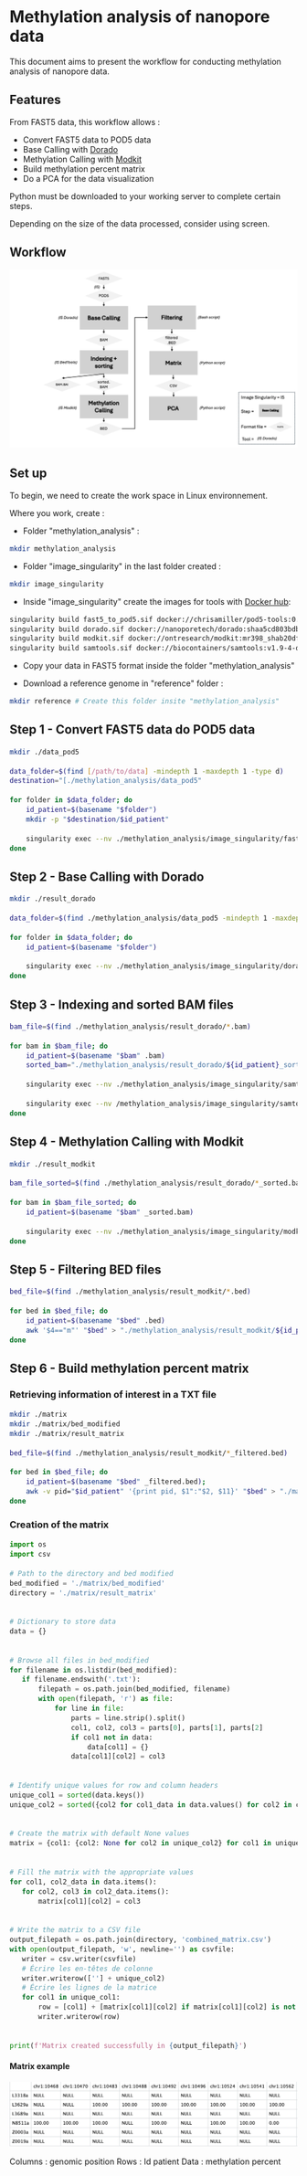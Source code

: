 # Methylation analysis of nanopore data

This document aims to present the workflow for conducting methylation analysis of nanopore data.

## Features

From FAST5 data, this workflow allows : 

* Convert FAST5 data to POD5 data 
* Base Calling with [Dorado](https://github.com/nanoporetech/dorado?tab=readme-ov-file#features)
* Methylation Calling with [Modkit](https://github.com/nanoporetech/modkit)
* Build methylation percent matrix
* Do a PCA for the data visualization

Python must be downloaded to your working server to complete certain steps.

Depending on the size of the data processed, consider using screen.

## Workflow
![Workflow.](workflow.png)

## Set up 

To begin, we need to create the work space in Linux environnement. 

Where you work, create : 

* Folder "methylation_analysis" :
  
```bash
mkdir methylation_analysis
```
* Folder "image_singularity" in the last folder created : 

```bash
mkdir image_singularity
```

* Inside "image_singularity" create the images for tools with [Docker hub](https://hub.docker.com):

```bash
singularity build fast5_to_pod5.sif docker://chrisamiller/pod5-tools:0.2.4 # Convert FAST5 to POD5
singularity build dorado.sif docker://nanoporetech/dorado:shaa5cd803bdb5f3cac5c612e47ea6391b882861b8b # Dorado 
singularity build modkit.sif docker://ontresearch/modkit:mr398_shab20df82474168dd15e8ace78ff38b8bcb8b7b6fb # Modkit
singularity build samtools.sif docker://biocontainers/samtools:v1.9-4-deb_cv1 # Samtools
```

* Copy your data in FAST5 format inside the folder "methylation_analysis"

* Download a reference genome in "reference" folder :

```bash
mkdir reference # Create this folder insite "methylation_analysis"
```


## Step 1 - Convert FAST5 data do POD5 data

```bash
mkdir ./data_pod5

data_folder=$(find [/path/to/data] -mindepth 1 -maxdepth 1 -type d)
destination="[./methylation_analysis/data_pod5"

for folder in $data_folder; do
    id_patient=$(basename "$folder")
    mkdir -p "$destination/$id_patient"
    
    singularity exec --nv ./methylation_analysis/image_singularity/fast5_to_pod5.sif pod5 convert fast5 "$folder"/*.fast5 --output "$destination/$id_patient" --one-to-one "$folder"
done
```
## Step 2 - Base Calling with Dorado

```bash
mkdir ./result_dorado

data_folder=$(find ./methylation_analysis/data_pod5 -mindepth 1 -maxdepth 1 -type d)

for folder in $data_folder; do
    id_patient=$(basename "$folder")

    singularity exec --nv ./methylation_analysis/image_singularity/dorado.sif dorado basecaller --reference ./methylation_analysis/reference/*.fasta /models/dna_r10.4.1_e8.2_400bps_hac@v4.1.0 "$folder" --modified-bases-models /models/dna_r10.4.1_e8.2_400bps_hac@v4.1.0_5mCG_5hmCG@v2 > ./methylation_analysis/result_dorado/"$id_patient.bam"
done
```
## Step 3 - Indexing and sorted BAM files

```bash
bam_file=$(find ./methylation_analysis/result_dorado/*.bam)

for bam in $bam_file; do
    id_patient=$(basename "$bam" .bam)
    sorted_bam="./methylation_analysis/result_dorado/${id_patient}_sorted.bam"
    
    singularity exec --nv ./methylation_analysis/image_singularity/samtools.sif samtools sort -o "$sorted_bam" "$bam"
    
    singularity exec --nv /methylation_analysis/image_singularity/samtools.sif samtools index "$sorted_bam"
done
```

## Step 4 - Methylation Calling with Modkit

```bash
mkdir ./result_modkit

bam_file_sorted=$(find ./methylation_analysis/result_dorado/*_sorted.bam)

for bam in $bam_file_sorted; do 
    id_patient=$(basename "$bam" _sorted.bam)
    
    singularity exec --nv ./methylation_analysis/image_singularity/modkit.sif modkit pileup "$bam" ./methylation_analysis/result_modkit/"$id_patient.bed" --ref ./methylation_analysis/reference/*.fasta --combine-strands --cpg
done
```
## Step 5 - Filtering BED files

```bash
bed_file=$(find ./methylation_analysis/result_modkit/*.bed)

for bed in $bed_file; do
    id_patient=$(basename "$bed" .bed)
    awk '$4=="m"' "$bed" > "./methylation_analysis/result_modkit/${id_patient}_filtered.bed"
done
```
## Step 6 - Build methylation percent matrix

### Retrieving information of interest in a TXT file

```bash
mkdir ./matrix
mkdir ./matrix/bed_modified
mkdir ./matrix/result_matrix

bed_file=$(find ./methylation_analysis/result_modkit/*_filtered.bed)

for bed in $bed_file; do
    id_patient=$(basename "$bed" _filtered.bed);     
    awk -v pid="$id_patient" '{print pid, $1":"$2, $11}' "$bed" > "./matrix/bed_modified/${id_patient}_modified.txt";
done
```
### Creation of the matrix

```python
import os
import csv

# Path to the directory and bed modified 
bed_modified = './matrix/bed_modified'
directory = './matrix/result_matrix'


# Dictionary to store data
data = {}


# Browse all files in bed_modified
for filename in os.listdir(bed_modified):
   if filename.endswith('.txt'):
       filepath = os.path.join(bed_modified, filename)
       with open(filepath, 'r') as file:
           for line in file:
               parts = line.strip().split()
               col1, col2, col3 = parts[0], parts[1], parts[2]
               if col1 not in data:
                   data[col1] = {}
               data[col1][col2] = col3


# Identify unique values ​​for row and column headers
unique_col1 = sorted(data.keys())
unique_col2 = sorted({col2 for col1_data in data.values() for col2 in col1_data.keys()})


# Create the matrix with default None values
matrix = {col1: {col2: None for col2 in unique_col2} for col1 in unique_col1}


# Fill the matrix with the appropriate values
for col1, col2_data in data.items():
   for col2, col3 in col2_data.items():
       matrix[col1][col2] = col3


# Write the matrix to a CSV file
output_filepath = os.path.join(directory, 'combined_matrix.csv')
with open(output_filepath, 'w', newline='') as csvfile:
   writer = csv.writer(csvfile)
   # Écrire les en-têtes de colonne
   writer.writerow([''] + unique_col2)
   # Écrire les lignes de la matrice
   for col1 in unique_col1:
       row = [col1] + [matrix[col1][col2] if matrix[col1][col2] is not None else 'NULL' for col2 in unique_col2]
       writer.writerow(row)


print(f'Matrix created successfully in {output_filepath}')
```
#### Matrix example

![matrix_example](matrix_example.png)

Columns : genomic position 
Rows : Id patient
Data : methylation percent










